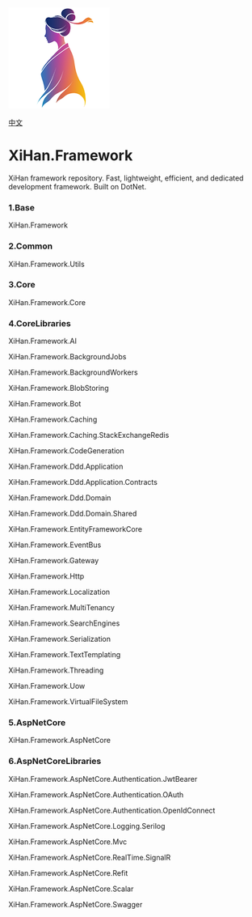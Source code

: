 ![LOGO](./assets/LOGO.png)

[中文](README_cn.md)

# XiHan.Framework

XiHan framework repository. Fast, lightweight, efficient, and dedicated development framework. Built on DotNet.

### 1.Base

XiHan.Framework

### 2.Common

XiHan.Framework.Utils

### 3.Core

XiHan.Framework.Core

### 4.CoreLibraries

XiHan.Framework.AI

XiHan.Framework.BackgroundJobs

XiHan.Framework.BackgroundWorkers

XiHan.Framework.BlobStoring

XiHan.Framework.Bot

XiHan.Framework.Caching

XiHan.Framework.Caching.StackExchangeRedis

XiHan.Framework.CodeGeneration

XiHan.Framework.Ddd.Application

XiHan.Framework.Ddd.Application.Contracts

XiHan.Framework.Ddd.Domain

XiHan.Framework.Ddd.Domain.Shared

XiHan.Framework.EntityFrameworkCore

XiHan.Framework.EventBus

XiHan.Framework.Gateway

XiHan.Framework.Http

XiHan.Framework.Localization

XiHan.Framework.MultiTenancy

XiHan.Framework.SearchEngines

XiHan.Framework.Serialization

XiHan.Framework.TextTemplating

XiHan.Framework.Threading

XiHan.Framework.Uow

XiHan.Framework.VirtualFileSystem

### 5.AspNetCore

XiHan.Framework.AspNetCore

### 6.AspNetCoreLibraries

XiHan.Framework.AspNetCore.Authentication.JwtBearer

XiHan.Framework.AspNetCore.Authentication.OAuth

XiHan.Framework.AspNetCore.Authentication.OpenIdConnect

XiHan.Framework.AspNetCore.Logging.Serilog

XiHan.Framework.AspNetCore.Mvc

XiHan.Framework.AspNetCore.RealTime.SignalR

XiHan.Framework.AspNetCore.Refit

XiHan.Framework.AspNetCore.Scalar

XiHan.Framework.AspNetCore.Swagger
